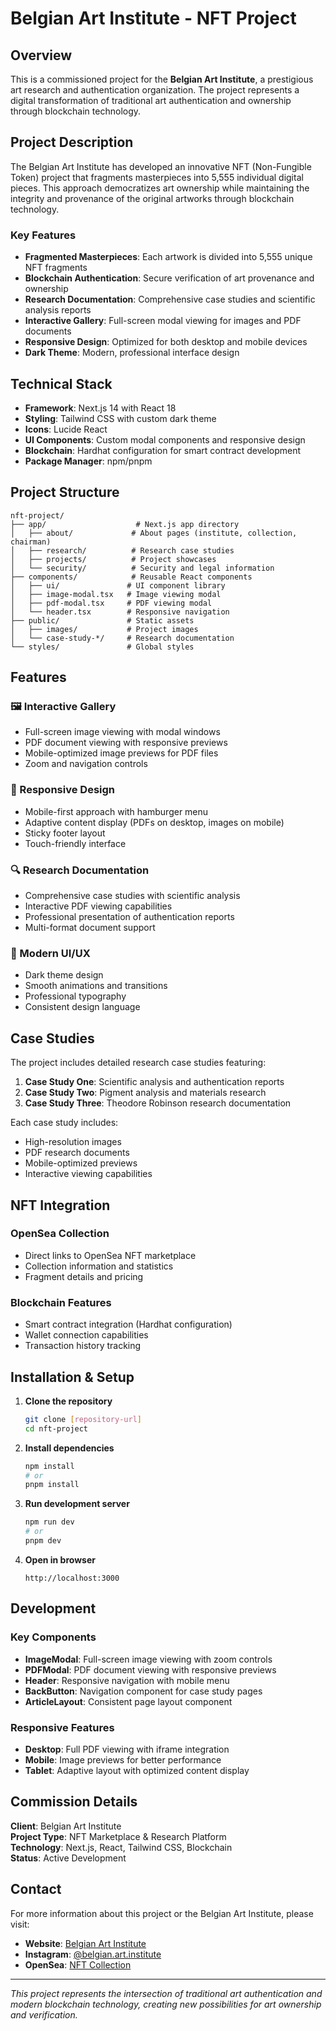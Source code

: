 # Belgian Art Institute - NFT Project

## Overview

This is a commissioned project for the **Belgian Art Institute**, a prestigious art research and authentication organization. The project represents a digital transformation of traditional art authentication and ownership through blockchain technology.

## Project Description

The Belgian Art Institute has developed an innovative NFT (Non-Fungible Token) project that fragments masterpieces into 5,555 individual digital pieces. This approach democratizes art ownership while maintaining the integrity and provenance of the original artworks through blockchain technology.

### Key Features

- **Fragmented Masterpieces**: Each artwork is divided into 5,555 unique NFT fragments
- **Blockchain Authentication**: Secure verification of art provenance and ownership
- **Research Documentation**: Comprehensive case studies and scientific analysis reports
- **Interactive Gallery**: Full-screen modal viewing for images and PDF documents
- **Responsive Design**: Optimized for both desktop and mobile devices
- **Dark Theme**: Modern, professional interface design

## Technical Stack

- **Framework**: Next.js 14 with React 18
- **Styling**: Tailwind CSS with custom dark theme
- **Icons**: Lucide React
- **UI Components**: Custom modal components and responsive design
- **Blockchain**: Hardhat configuration for smart contract development
- **Package Manager**: npm/pnpm

## Project Structure

```
nft-project/
├── app/                    # Next.js app directory
│   ├── about/             # About pages (institute, collection, chairman)
│   ├── research/          # Research case studies
│   ├── projects/          # Project showcases
│   └── security/          # Security and legal information
├── components/            # Reusable React components
│   ├── ui/               # UI component library
│   ├── image-modal.tsx   # Image viewing modal
│   ├── pdf-modal.tsx     # PDF viewing modal
│   └── header.tsx        # Responsive navigation
├── public/               # Static assets
│   ├── images/           # Project images
│   └── case-study-*/     # Research documentation
└── styles/               # Global styles
```

## Features

### 🖼️ Interactive Gallery
- Full-screen image viewing with modal windows
- PDF document viewing with responsive previews
- Mobile-optimized image previews for PDF files
- Zoom and navigation controls

### 📱 Responsive Design
- Mobile-first approach with hamburger menu
- Adaptive content display (PDFs on desktop, images on mobile)
- Sticky footer layout
- Touch-friendly interface

### 🔍 Research Documentation
- Comprehensive case studies with scientific analysis
- Interactive PDF viewing capabilities
- Professional presentation of authentication reports
- Multi-format document support

### 🎨 Modern UI/UX
- Dark theme design
- Smooth animations and transitions
- Professional typography
- Consistent design language

## Case Studies

The project includes detailed research case studies featuring:

1. **Case Study One**: Scientific analysis and authentication reports
2. **Case Study Two**: Pigment analysis and materials research
3. **Case Study Three**: Theodore Robinson research documentation

Each case study includes:
- High-resolution images
- PDF research documents
- Mobile-optimized previews
- Interactive viewing capabilities

## NFT Integration

### OpenSea Collection
- Direct links to OpenSea NFT marketplace
- Collection information and statistics
- Fragment details and pricing

### Blockchain Features
- Smart contract integration (Hardhat configuration)
- Wallet connection capabilities
- Transaction history tracking

## Installation & Setup

1. **Clone the repository**
   ```bash
   git clone [repository-url]
   cd nft-project
   ```

2. **Install dependencies**
   ```bash
   npm install
   # or
   pnpm install
   ```

3. **Run development server**
   ```bash
   npm run dev
   # or
   pnpm dev
   ```

4. **Open in browser**
   ```
   http://localhost:3000
   ```

## Development

### Key Components

- **ImageModal**: Full-screen image viewing with zoom controls
- **PDFModal**: PDF document viewing with responsive previews
- **Header**: Responsive navigation with mobile menu
- **BackButton**: Navigation component for case study pages
- **ArticleLayout**: Consistent page layout component

### Responsive Features

- **Desktop**: Full PDF viewing with iframe integration
- **Mobile**: Image previews for better performance
- **Tablet**: Adaptive layout with optimized content display

## Commission Details

**Client**: Belgian Art Institute  
**Project Type**: NFT Marketplace & Research Platform  
**Technology**: Next.js, React, Tailwind CSS, Blockchain  
**Status**: Active Development  

## Contact

For more information about this project or the Belgian Art Institute, please visit:
- **Website**: [Belgian Art Institute](https://belgianartinstitute.com)
- **Instagram**: [@belgian.art.institute](https://www.instagram.com/belgian.art.institute)
- **OpenSea**: [NFT Collection](https://opensea.io/collection/bacon-nft-fragments)

---

*This project represents the intersection of traditional art authentication and modern blockchain technology, creating new possibilities for art ownership and verification.*
